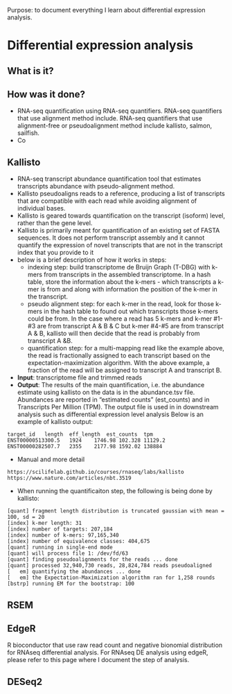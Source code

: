 Purpose: to document everything I learn about differential expression analysis.

# Differential expression analysis
## What is it?

## How was it done?
- RNA-seq quantification using RNA-seq quantifiers. RNA-seq quantifiers that use alignment method include. RNA-seq quantifiers that use alignment-free or pseudoalignment method include kallisto, salmon, sailfish. 
- Co


## Kallisto
- RNA-seq transcript abundance quantification tool that estimates transcripts abundance with pseudo-alignment method. 
- Kallisto pseudoaligns reads to a reference, producing a list of transcripts that are compatible with each read while avoiding alignment of individual bases. 
- Kallisto is geared towards quantification on the transcript (isoform) level, rather than the gene level. 
- Kallisto is primarily meant for quantification of an existing set of FASTA sequences. It does not perform transcript assembly and it cannot quantify the expression of novel transcripts that are not in the transcript index that you provide to it
- below is a brief description of how it works in steps:
  - indexing step: build transcriptome de Bruijn Graph (T-DBG) with k-mers from transcripts in the assembled transcriptome. In a hash table, store the information about the k-mers - which transcripts a k-mer is from and along with information the position of the k-mer in the transcript. 
  - pseudo alignment step: for each k-mer in the read, look for those k-mers in the hash table to found out which transcripts those k-mers could be from. In the case where a read has 5 k-mers and k-mer #1-#3 are from transcript A & B & C but k-mer #4-#5 are from transcript A & B, kallisto will then decide that the read is probably from transcript A &B.      
  - quantification step:  for a multi-mapping read like the example above, the read is fractionally assigned to each transcript based on the expectation-maximization algorithm. With the above example, a fraction of the read will be assigned to transcript A and transcript B.
- **Input**: transcriptome file and trimmed reads
- **Output**: The results of the main quantification, i.e. the abundance estimate using kallisto on the data is in the abundance.tsv file. Abundances are reported in “estimated counts” (est_counts) and in Transcripts Per Million (TPM). The output file is used in in downstream analysis such as differential expression level analysis Below is an example of kallisto output:
```
target_id	length	eff_length	est_counts	tpm
ENST00000513300.5	1924	1746.98	102.328	11129.2
ENST00000282507.7	2355	2177.98	1592.02	138884
```
- Manual and more detail
```
https://scilifelab.github.io/courses/rnaseq/labs/kallisto
https://www.nature.com/articles/nbt.3519

```
- When running the quantificaiton step, the following is being done by kallisto:
```
[quant] fragment length distribution is truncated gaussian with mean = 100, sd = 20
[index] k-mer length: 31
[index] number of targets: 207,184
[index] number of k-mers: 97,165,340
[index] number of equivalence classes: 404,675
[quant] running in single-end mode
[quant] will process file 1: /dev/fd/63
[quant] finding pseudoalignments for the reads ... done
[quant] processed 32,940,730 reads, 28,824,784 reads pseudoaligned
[   em] quantifying the abundances ... done
[   em] the Expectation-Maximization algorithm ran for 1,258 rounds
[bstrp] running EM for the bootstrap: 100

```


## RSEM


## EdgeR
R bioconductor that use raw read count and negative bionomial distribution for RNAseq differential analysis. For RNAseq DE analysis using edgeR, please refer to this page where I document the step of analysis. 


## DESeq2
